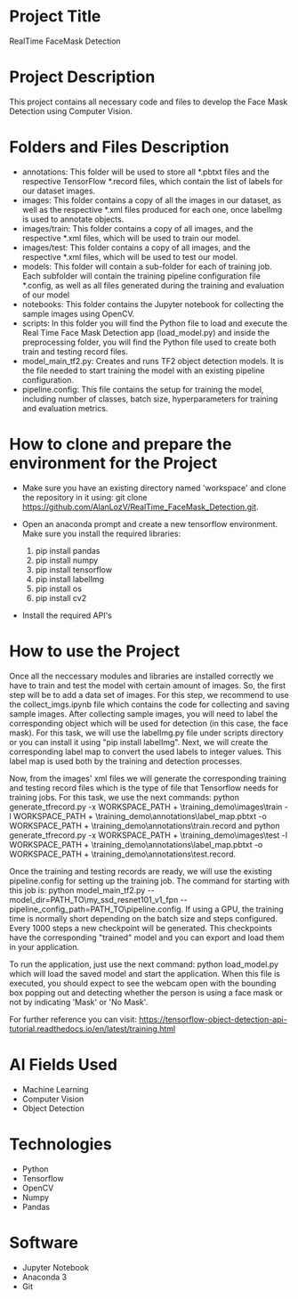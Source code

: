 # Project Title
RealTime FaceMask Detection

# Project Description
This project contains all necessary code and files to develop the Face Mask Detection using Computer Vision.

# Folders and Files Description
* annotations: This folder will be used to store all *.pbtxt files and the respective TensorFlow *.record files, which contain the list of labels for our dataset images. 
* images: This folder contains a copy of all the images in our dataset, as well as the respective *.xml files produced for each one, once labelImg is used to annotate objects.
* images/train: This folder contains a copy of all images, and the respective *.xml files, which will be used to train our model. 
* images/test: This folder contains a copy of all images, and the respective *.xml files, which will be used to test our model. 
* models: This folder will contain a sub-folder for each of training job. Each subfolder will contain the training pipeline configuration file *.config, as well as all files generated during the training and evaluation of our model
* notebooks: This folder contains the Jupyter notebook for collecting the sample images using OpenCV.
* scripts: In this folder you will find the Python file to load and execute the Real Time Face Mask Detection app (load_model.py) and inside the preprocessing folder, you will find the Python file used to create both train and testing record files.
* model_main_tf2.py: Creates and runs TF2 object detection models. It is the file needed to start training the model with an existing pipeline configuration. 
* pipeline.config: This file contains the setup for training the model, including number of classes, batch size, hyperparameters for training and evaluation metrics.

# How to clone and prepare the environment for the Project
* Make sure you have an existing directory named 'workspace' and clone the repository in it using: 
git clone https://github.com/AlanLozV/RealTime_FaceMask_Detection.git. 

* Open an anaconda prompt and create a new tensorflow environment. Make sure you install the required libraries:
   1. pip install pandas
   2. pip install numpy
   3. pip install tensorflow
   4. pip install labelImg
   5. pip install os
   6. pip install cv2
* Install the required API's 

# How to use the Project
Once all the neccessary modules and libraries are installed correctly we have to train and test the model with certain amount of images. So, the first step will be to add a data set of images. For this step, we recommend to use the collect_imgs.ipynb file which contains the code for collecting and saving sample images.
After collecting sample images, you will need to label the corresponding object which will be used for detection (in this case, the face mask). For this task, we will use the labelImg.py file under scripts directory or you can install it using "pip install labelImg". Next, we will create the corresponding label map to convert the used labels to integer values. This label map is used both by the training and detection processes.

Now, from the images' xml files we will generate the corresponding training and testing record files which is the type of file that Tensorflow needs for training jobs. For this task, we use the next commands: python generate_tfrecord.py -x WORKSPACE_PATH + \training_demo\images\train -l WORKSPACE_PATH + \training_demo\annotations\label_map.pbtxt -o WORKSPACE_PATH + \training_demo\annotations\train.record and python generate_tfrecord.py -x WORKSPACE_PATH + \training_demo\images\test -l WORKSPACE_PATH + \training_demo\annotations\label_map.pbtxt -o WORKSPACE_PATH + \training_demo\annotations\test.record.

Once the training and testing records are ready, we will use the existing pipeline.config for setting up the training job. The command for starting with this job is: python model_main_tf2.py --model_dir=PATH_TO\my_ssd_resnet101_v1_fpn --pipeline_config_path=PATH_TO\pipeline.config. If using a GPU, the training time is normally short depending on the batch size and steps configured. Every 1000 steps a new checkpoint will be generated. This checkpoints have the corresponding "trained" model and you can export and load them in your application.

To run the application, just use the next command: python load_model.py which will load the saved model and start the application. When this file is executed, you should expect to see the webcam open with the bounding box popping out and detecting whether the person is using a face mask or not by indicating 'Mask' or 'No Mask'.

For further reference you can visit: https://tensorflow-object-detection-api-tutorial.readthedocs.io/en/latest/training.html
    
# AI Fields Used
* Machine Learning
* Computer Vision
* Object Detection

# Technologies 
* Python
* Tensorflow
* OpenCV
* Numpy
* Pandas

# Software
* Jupyter Notebook
* Anaconda 3
* Git


